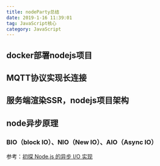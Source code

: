 ```yaml
---
title: nodeParty总结
date: 2019-1-16 11:39:01
tag: JavaScript核心
category: JavaScript
---
```

## docker部署nodejs项目

## MQTT协议实现长连接

## 服务端渲染SSR，nodejs项目架构

## node异步原理

### BIO（block IO）、NIO（New IO）、AIO（Async IO）

参考：[初探 Node.js 的异步 I/O 实现](https://www.infoq.cn/article/nodejs-asynchronous-io)